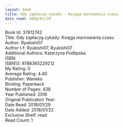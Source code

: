 ```yaml
---
layout: book
title: Gdy zapłaczą cykady - Księga marnowania czasu
date_read: 2018/01/29
---
```


Book Id: 37812742<br />
Title: Gdy zapłaczą cykady: Księga marnowania czasu<br />
Author: Ryukishi07<br />
Author l-f: Ryukishi07, Ryukishi07<br />
Additional Authors: Katarzyna Podlipska<br />
ISBN: <br />
ISBN13: 9788365229212<br />
My Rating: 0<br />
Average Rating: 4.40<br />
Publisher: Waneko<br />
Binding: Paperback<br />
Number of Pages: 438<br />
Year Published: 2016<br />
Original Publication Year: <br />
Date Read: 2018/01/29<br />
Date Added: 2018/01/22<br />
Exclusive Shelf: read<br />
Read Count: 1<br />

